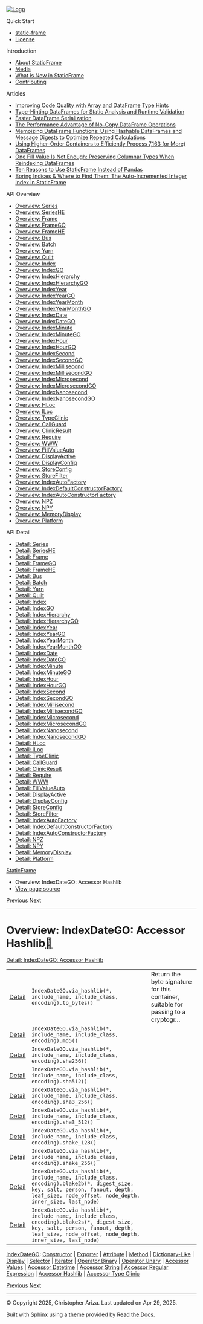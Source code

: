 [![Logo](../_static/sf-logo-web_icon-small.png)](../index.md)

Quick Start

* [static-frame](../readme.md)
* [License](../license.md)

Introduction

* [About StaticFrame](../intro.md)
* [Media](../intro.html#media)
* [What is New in StaticFrame](../new.md)
* [Contributing](../contributing.md)

Articles

* [Improving Code Quality with Array and DataFrame Type Hints](../articles/guard.md)
* [Type-Hinting DataFrames for Static Analysis and Runtime Validation](../articles/ftyping.md)
* [Faster DataFrame Serialization](../articles/serialize.md)
* [The Performance Advantage of No-Copy DataFrame Operations](../articles/no_copy.md)
* [Memoizing DataFrame Functions: Using Hashable DataFrames and Message Digests to Optimize Repeated Calculations](../articles/hash.md)
* [Using Higher-Order Containers to Efficiently Process 7,163 (or More) DataFrames](../articles/uhoc.md)
* [One Fill Value Is Not Enough: Preserving Columnar Types When Reindexing DataFrames](../articles/fill_value.md)
* [Ten Reasons to Use StaticFrame Instead of Pandas](../articles/upgrade.md)
* [Boring Indices & Where to Find Them: The Auto-Incremented Integer Index in StaticFrame](../articles/aiii.md)

API Overview

* [Overview: Series](series.md)
* [Overview: SeriesHE](series_he.md)
* [Overview: Frame](frame.md)
* [Overview: FrameGO](frame_go.md)
* [Overview: FrameHE](frame_he.md)
* [Overview: Bus](bus.md)
* [Overview: Batch](batch.md)
* [Overview: Yarn](yarn.md)
* [Overview: Quilt](quilt.md)
* [Overview: Index](index.md)
* [Overview: IndexGO](index_go.md)
* [Overview: IndexHierarchy](index_hierarchy.md)
* [Overview: IndexHierarchyGO](index_hierarchy_go.md)
* [Overview: IndexYear](index_year.md)
* [Overview: IndexYearGO](index_year_go.md)
* [Overview: IndexYearMonth](index_year_month.md)
* [Overview: IndexYearMonthGO](index_year_month_go.md)
* [Overview: IndexDate](index_date.md)
* [Overview: IndexDateGO](index_date_go.md)
* [Overview: IndexMinute](index_minute.md)
* [Overview: IndexMinuteGO](index_minute_go.md)
* [Overview: IndexHour](index_hour.md)
* [Overview: IndexHourGO](index_hour_go.md)
* [Overview: IndexSecond](index_second.md)
* [Overview: IndexSecondGO](index_second_go.md)
* [Overview: IndexMillisecond](index_millisecond.md)
* [Overview: IndexMillisecondGO](index_millisecond_go.md)
* [Overview: IndexMicrosecond](index_microsecond.md)
* [Overview: IndexMicrosecondGO](index_microsecond_go.md)
* [Overview: IndexNanosecond](index_nanosecond.md)
* [Overview: IndexNanosecondGO](index_nanosecond_go.md)
* [Overview: HLoc](hloc.md)
* [Overview: ILoc](iloc.md)
* [Overview: TypeClinic](type_clinic.md)
* [Overview: CallGuard](call_guard.md)
* [Overview: ClinicResult](clinic_result.md)
* [Overview: Require](require.md)
* [Overview: WWW](www.md)
* [Overview: FillValueAuto](fill_value_auto.md)
* [Overview: DisplayActive](display_active.md)
* [Overview: DisplayConfig](display_config.md)
* [Overview: StoreConfig](store_config.md)
* [Overview: StoreFilter](store_filter.md)
* [Overview: IndexAutoFactory](index_auto_factory.md)
* [Overview: IndexDefaultConstructorFactory](index_default_constructor_factory.md)
* [Overview: IndexAutoConstructorFactory](index_auto_constructor_factory.md)
* [Overview: NPZ](npz.md)
* [Overview: NPY](npy.md)
* [Overview: MemoryDisplay](memory_display.md)
* [Overview: Platform](platform.md)

API Detail

* [Detail: Series](../api_detail/series.md)
* [Detail: SeriesHE](../api_detail/series_he.md)
* [Detail: Frame](../api_detail/frame.md)
* [Detail: FrameGO](../api_detail/frame_go.md)
* [Detail: FrameHE](../api_detail/frame_he.md)
* [Detail: Bus](../api_detail/bus.md)
* [Detail: Batch](../api_detail/batch.md)
* [Detail: Yarn](../api_detail/yarn.md)
* [Detail: Quilt](../api_detail/quilt.md)
* [Detail: Index](../api_detail/index.md)
* [Detail: IndexGO](../api_detail/index_go.md)
* [Detail: IndexHierarchy](../api_detail/index_hierarchy.md)
* [Detail: IndexHierarchyGO](../api_detail/index_hierarchy_go.md)
* [Detail: IndexYear](../api_detail/index_year.md)
* [Detail: IndexYearGO](../api_detail/index_year_go.md)
* [Detail: IndexYearMonth](../api_detail/index_year_month.md)
* [Detail: IndexYearMonthGO](../api_detail/index_year_month_go.md)
* [Detail: IndexDate](../api_detail/index_date.md)
* [Detail: IndexDateGO](../api_detail/index_date_go.md)
* [Detail: IndexMinute](../api_detail/index_minute.md)
* [Detail: IndexMinuteGO](../api_detail/index_minute_go.md)
* [Detail: IndexHour](../api_detail/index_hour.md)
* [Detail: IndexHourGO](../api_detail/index_hour_go.md)
* [Detail: IndexSecond](../api_detail/index_second.md)
* [Detail: IndexSecondGO](../api_detail/index_second_go.md)
* [Detail: IndexMillisecond](../api_detail/index_millisecond.md)
* [Detail: IndexMillisecondGO](../api_detail/index_millisecond_go.md)
* [Detail: IndexMicrosecond](../api_detail/index_microsecond.md)
* [Detail: IndexMicrosecondGO](../api_detail/index_microsecond_go.md)
* [Detail: IndexNanosecond](../api_detail/index_nanosecond.md)
* [Detail: IndexNanosecondGO](../api_detail/index_nanosecond_go.md)
* [Detail: HLoc](../api_detail/hloc.md)
* [Detail: ILoc](../api_detail/iloc.md)
* [Detail: TypeClinic](../api_detail/type_clinic.md)
* [Detail: CallGuard](../api_detail/call_guard.md)
* [Detail: ClinicResult](../api_detail/clinic_result.md)
* [Detail: Require](../api_detail/require.md)
* [Detail: WWW](../api_detail/www.md)
* [Detail: FillValueAuto](../api_detail/fill_value_auto.md)
* [Detail: DisplayActive](../api_detail/display_active.md)
* [Detail: DisplayConfig](../api_detail/display_config.md)
* [Detail: StoreConfig](../api_detail/store_config.md)
* [Detail: StoreFilter](../api_detail/store_filter.md)
* [Detail: IndexAutoFactory](../api_detail/index_auto_factory.md)
* [Detail: IndexDefaultConstructorFactory](../api_detail/index_default_constructor_factory.md)
* [Detail: IndexAutoConstructorFactory](../api_detail/index_auto_constructor_factory.md)
* [Detail: NPZ](../api_detail/npz.md)
* [Detail: NPY](../api_detail/npy.md)
* [Detail: MemoryDisplay](../api_detail/memory_display.md)
* [Detail: Platform](../api_detail/platform.md)

[StaticFrame](../index.md)

* Overview: IndexDateGO: Accessor Hashlib
* [View page source](../_sources/api_overview/index_date_go-accessor_hashlib.rst.txt)

[Previous](index_date_go-accessor_regular_expression.html "Overview: IndexDateGO: Accessor Regular Expression")
[Next](index_date_go-accessor_type_clinic.html "Overview: IndexDateGO: Accessor Type Clinic")

---

# Overview: IndexDateGO: Accessor Hashlib[](#overview-indexdatego-accessor-hashlib "Link to this heading")

[Detail: IndexDateGO: Accessor Hashlib](../api_detail/index_date_go-accessor_hashlib.html#api-detail-indexdatego-accessor-hashlib)

|  |  |  |
| --- | --- | --- |
| [Detail](../api_detail/index_date_go-accessor_hashlib.html#api-sig-indexdatego-via-hashlib-to-bytes) | `IndexDateGO.via_hashlib(*, include_name, include_class, encoding).to_bytes()` | Return the byte signature for this container, suitable for passing to a cryptogr… |
| [Detail](../api_detail/index_date_go-accessor_hashlib.html#api-sig-indexdatego-via-hashlib-md5) | `IndexDateGO.via_hashlib(*, include_name, include_class, encoding).md5()` |  |
| [Detail](../api_detail/index_date_go-accessor_hashlib.html#api-sig-indexdatego-via-hashlib-sha256) | `IndexDateGO.via_hashlib(*, include_name, include_class, encoding).sha256()` |  |
| [Detail](../api_detail/index_date_go-accessor_hashlib.html#api-sig-indexdatego-via-hashlib-sha512) | `IndexDateGO.via_hashlib(*, include_name, include_class, encoding).sha512()` |  |
| [Detail](../api_detail/index_date_go-accessor_hashlib.html#api-sig-indexdatego-via-hashlib-sha3-256) | `IndexDateGO.via_hashlib(*, include_name, include_class, encoding).sha3_256()` |  |
| [Detail](../api_detail/index_date_go-accessor_hashlib.html#api-sig-indexdatego-via-hashlib-sha3-512) | `IndexDateGO.via_hashlib(*, include_name, include_class, encoding).sha3_512()` |  |
| [Detail](../api_detail/index_date_go-accessor_hashlib.html#api-sig-indexdatego-via-hashlib-shake-128) | `IndexDateGO.via_hashlib(*, include_name, include_class, encoding).shake_128()` |  |
| [Detail](../api_detail/index_date_go-accessor_hashlib.html#api-sig-indexdatego-via-hashlib-shake-256) | `IndexDateGO.via_hashlib(*, include_name, include_class, encoding).shake_256()` |  |
| [Detail](../api_detail/index_date_go-accessor_hashlib.html#api-sig-indexdatego-via-hashlib-blake2b) | `IndexDateGO.via_hashlib(*, include_name, include_class, encoding).blake2b(*, digest_size, key, salt, person, fanout, depth, leaf_size, node_offset, node_depth, inner_size, last_node)` |  |
| [Detail](../api_detail/index_date_go-accessor_hashlib.html#api-sig-indexdatego-via-hashlib-blake2s) | `IndexDateGO.via_hashlib(*, include_name, include_class, encoding).blake2s(*, digest_size, key, salt, person, fanout, depth, leaf_size, node_offset, node_depth, inner_size, last_node)` |  |

[IndexDateGO](index_date_go.html#api-overview-indexdatego): [Constructor](index_date_go-constructor.html#api-overview-indexdatego-constructor) | [Exporter](index_date_go-exporter.html#api-overview-indexdatego-exporter) | [Attribute](index_date_go-attribute.html#api-overview-indexdatego-attribute) | [Method](index_date_go-method.html#api-overview-indexdatego-method) | [Dictionary-Like](index_date_go-dictionary_like.html#api-overview-indexdatego-dictionary-like) | [Display](index_date_go-display.html#api-overview-indexdatego-display) | [Selector](index_date_go-selector.html#api-overview-indexdatego-selector) | [Iterator](index_date_go-iterator.html#api-overview-indexdatego-iterator) | [Operator Binary](index_date_go-operator_binary.html#api-overview-indexdatego-operator-binary) | [Operator Unary](index_date_go-operator_unary.html#api-overview-indexdatego-operator-unary) | [Accessor Values](index_date_go-accessor_values.html#api-overview-indexdatego-accessor-values) | [Accessor Datetime](index_date_go-accessor_datetime.html#api-overview-indexdatego-accessor-datetime) | [Accessor String](index_date_go-accessor_string.html#api-overview-indexdatego-accessor-string) | [Accessor Regular Expression](index_date_go-accessor_regular_expression.html#api-overview-indexdatego-accessor-regular-expression) | [Accessor Hashlib](#api-overview-indexdatego-accessor-hashlib) | [Accessor Type Clinic](index_date_go-accessor_type_clinic.html#api-overview-indexdatego-accessor-type-clinic)

[Previous](index_date_go-accessor_regular_expression.html "Overview: IndexDateGO: Accessor Regular Expression")
[Next](index_date_go-accessor_type_clinic.html "Overview: IndexDateGO: Accessor Type Clinic")

---

© Copyright 2025, Christopher Ariza.
Last updated on Apr 29, 2025.

Built with [Sphinx](https://www.sphinx-doc.org/) using a
[theme](https://github.com/readthedocs/sphinx_rtd_theme)
provided by [Read the Docs](https://readthedocs.org).
